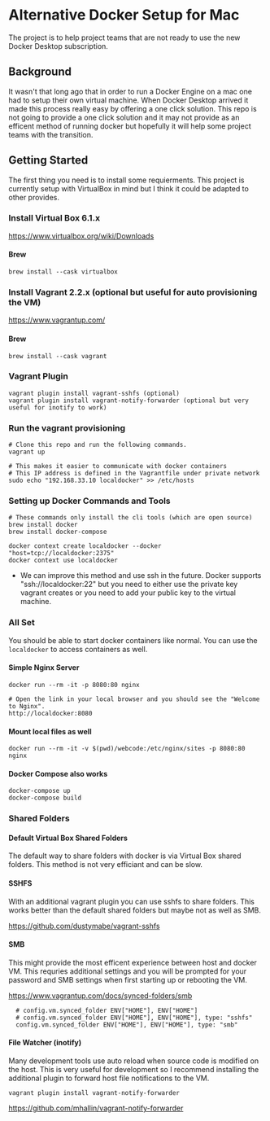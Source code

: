 # Alternative Docker Setup for Mac
The project is to help project teams that are not ready to use the new Docker Desktop subscription. 

## Background
It wasn't that long ago that in order to run a Docker Engine on a mac one had to setup their own virtual machine. When Docker Desktop arrived it made this process really easy by offering a one click solution. This repo is not going to provide a one click solution and it may not provide as an efficent method of running docker but hopefully it will help some project teams with the transition.  

## Getting Started

The first thing you need is to install some requierments. This project is currently setup with VirtualBox in mind but I think it could be adapted to other provides.

### Install Virtual Box 6.1.x

https://www.virtualbox.org/wiki/Downloads

#### Brew

```
brew install --cask virtualbox
```

### Install Vagrant 2.2.x (optional but useful for auto provisioning the VM)

https://www.vagrantup.com/

#### Brew

```
brew install --cask vagrant
```

### Vagrant Plugin
```
vagrant plugin install vagrant-sshfs (optional)
vagrant plugin install vagrant-notify-forwarder (optional but very useful for inotify to work)
```


### Run the vagrant provisioning

```
# Clone this repo and run the following commands.
vagrant up

# This makes it easier to communicate with docker containers
# This IP address is defined in the Vagrantfile under private network
sudo echo "192.168.33.10 localdocker" >> /etc/hosts
```

### Setting up Docker Commands and Tools
```
# These commands only install the cli tools (which are open source)
brew install docker
brew install docker-compose

docker context create localdocker --docker "host=tcp://localdocker:2375"
docker context use localdocker
```

* We can improve this method and use ssh in the future. Docker supports "ssh://localdocker:22" but you need to either use the private key vagrant creates or you need to add your public key to the virtual machine. 

### All Set
You should be able to start docker containers like normal. You can use the `localdocker` to access containers as well.

#### Simple Nginx Server
```
docker run --rm -it -p 8080:80 nginx

# Open the link in your local browser and you should see the "Welcome to Nginx".
http://localdocker:8080
```

#### Mount local files as well
```
docker run --rm -it -v $(pwd)/webcode:/etc/nginx/sites -p 8080:80 nginx
```

#### Docker Compose also works
```
docker-compose up
docker-compose build
```

### Shared Folders

#### Default Virtual Box Shared Folders
The default way to share folders with docker is via Virtual Box shared folders. This method is not very efficiant and can be slow.

#### SSHFS
With an additional vagrant plugin you can use sshfs to share folders. This works better than the default shared folders but maybe not as well as SMB.  

https://github.com/dustymabe/vagrant-sshfs


#### SMB
This might provide the most efficent experience between host and docker VM. This requries additional settings and you will be prompted for your password and SMB settings when first starting up or rebooting the VM.

https://www.vagrantup.com/docs/synced-folders/smb

```
  # config.vm.synced_folder ENV["HOME"], ENV["HOME"]
  # config.vm.synced_folder ENV["HOME"], ENV["HOME"], type: "sshfs"
  config.vm.synced_folder ENV["HOME"], ENV["HOME"], type: "smb"
```

#### File Watcher (inotify)
Many development tools use auto reload when source code is modified on the host. This is very useful for development so I recommend installing the additional plugin to forward host file notifications to the VM.  

```
vagrant plugin install vagrant-notify-forwarder
```

https://github.com/mhallin/vagrant-notify-forwarder


